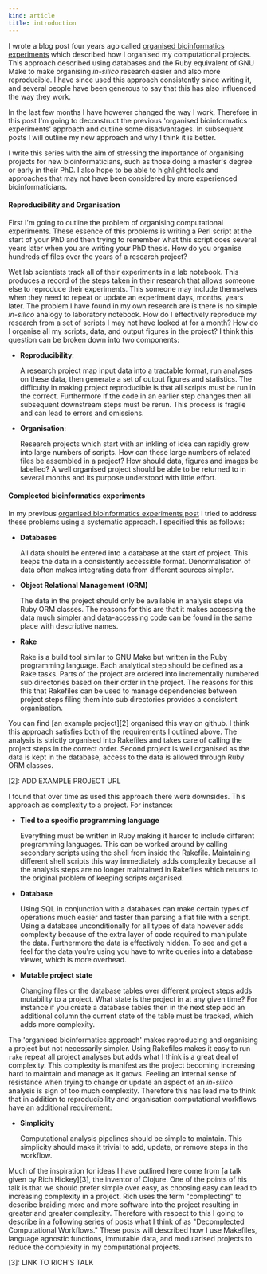 ```yaml
---
kind: article
title: introduction
---
```


I wrote a blog post four years ago called [organised bioinformatics
experiments][1] which described how I organised my computational projects. This
approach described using databases and the Ruby equivalent of GNU Make to make
organising *in-silico* research easier and also more reproducible. I have since
used this approach consistently since writing it, and several people have been
generous to say that this has also influenced the way they work.

In the last few months I have however changed the way I work. Therefore in this
post I'm going to deconstruct the previous 'organised bioinformatics
experiments' approach and outline some disadvantages. In subsequent posts I
will outline my new approach and why I think it is better.

I write this series with the aim of stressing the importance of organising
projects for new bioinformaticians, such as those doing a master's degree or
early in their PhD. I also hope to be able to highlight tools and approaches
that may not have been considered by more experienced bioinformaticians.

[1]: /post/organised-bioinformatics-experiments/

#### Reproducibility and Organisation

First I'm going to outline the problem of organising computational experiments.
These essence of this problems is writing a Perl script at the start of your
PhD and then trying to remember what this script does several years later when
you are writing your PhD thesis. How do you organise hundreds of files over the
years of a research project?

Wet lab scientists track all of their experiments in a lab notebook. This
produces a record of the steps taken in their research that allows someone else
to reproduce their experiments. This someone may include themselves when they
need to repeat or update an experiment days, months, years later. The problem I
have found in my own research are is there is no simple *in-silico* analogy to
laboratory notebook. How do I effectively reproduce my research from a set of
scripts I may not have looked at for a month? How do I organise all my scripts,
data, and output figures in the project? I think this question can be broken
down into two components:

  * **Reproducibility**:

    A research project map input data into a tractable format, run analyses on
    these data, then generate a set of output figures and statistics. The
    difficulty in making project reproducible is that all scripts must be run
    in the correct. Furthermore if the code in an earlier step changes then all
    subsequent downstream steps must be rerun. This process is fragile and can
    lead to errors and omissions.

  * **Organisation**:

    Research projects which start with an inkling of idea can rapidly grow into
    large numbers of scripts. How can these large numbers of related files be
    assembled in a project? How should data, figures and images be labelled? A
    well organised project should be able to be returned to in several months
    and its purpose understood with little effort.

#### Complected bioinformatics experiments 

In my previous [organised bioinformatics experiments post][1] I tried to
address these problems using a systematic approach. I specified this as
follows:

  * **Databases**

    All data should be entered into a database at the start of project. This
    keeps the data in a consistently accessible format. Denormalisation of data
    often makes integrating data from different sources simpler.

  * **Object Relational Management (ORM)**

    The data in the project should only be available in analysis steps via Ruby
    ORM classes. The reasons for this are that it makes accessing the data much
    simpler and data-accessing code can be found in the same place with
    descriptive names.

  * **Rake**
    
    Rake is a build tool similar to GNU Make but written in the Ruby
    programming language. Each analytical step should be defined as a Rake
    tasks. Parts of the project are ordered into incrementally numbered sub
    directories based on their order in the project. The reasons for this this
    that Rakefiles can be used to manage dependencies between project steps
    filing them into sub directories provides a consistent organisation.

You can find [an example project][2] organised this way on github. I think this
approach satisfies both of the requirements I outlined above. The analysis is
strictly organised into Rakefiles and takes care of calling the project steps
in the correct order. Second project is well organised as the data is kept in
the database, access to the data is allowed through Ruby ORM classes.

[2]: ADD EXAMPLE PROJECT URL

I found that over time as used this approach there were downsides. This
approach as complexity to a project. For instance:

  * **Tied to a specific programming language**

    Everything must be written in Ruby making it harder to include different
    programming languages. This can be worked around by calling secondary
    scripts using the shell from inside the Rakefile. Maintaining different
    shell scripts this way immediately adds complexity because all the analysis
    steps are no longer maintained in Rakefiles which returns to the original
    problem of keeping scripts organised.

  * **Database**

    Using SQL in conjunction with a databases can make certain types of
    operations much easier and faster than parsing a flat file with a script.
    Using a database unconditionally for all types of data however adds
    complexity because of the extra layer of code required to manipulate the
    data. Furthermore the data is effectively hidden. To see and get a feel for
    the data you're using you have to write queries into a database viewer,
    which is more overhead. 

  * **Mutable project state**

    Changing files or the database tables over different project steps adds
    mutability to a project. What state is the project in at any given time?
    For instance if you create a database tables then in the next step add an
    additional column the current state of the table must be tracked, which
    adds more complexity.

The 'organised bioinformatics approach' makes reproducing and organising a
project but not necessarily simpler. Using Rakefiles makes it easy to run
`rake` repeat all project analyses but adds what I think is a great deal of
complexity. This complexity is manifest as the project becoming increasing hard
to maintain and manage as it grows. Feeling an internal sense of resistance
when trying to change or update an aspect of an *in-silico* analysis is sign of
too much complexity. Therefore this has lead me to think that in addition to
reproducibility and organisation computational workflows have an additional
requirement:

  * **Simplicity**

    Computational analysis pipelines should be simple to maintain. This
    simplicity should make it trivial to add, update, or remove steps in the
    workflow.

Much of the inspiration for ideas I have outlined here come from [a talk given
by Rich Hickey][3], the inventor of Clojure. One of the points of his talk is
that we should prefer simple over easy, as choosing easy can lead to increasing
complexity in a project. Rich uses the term "complecting" to describe braiding
more and more software into the project resulting in greater and greater
complexity. Therefore with respect to this I going to describe in a following
series of posts what I think of as "Decomplected Computational Workflows."
These posts will described how I use Makefiles, language agnostic functions,
immutable data, and modularised projects to reduce the complexity in my
computational projects.

[3]: LINK TO RICH'S TALK
